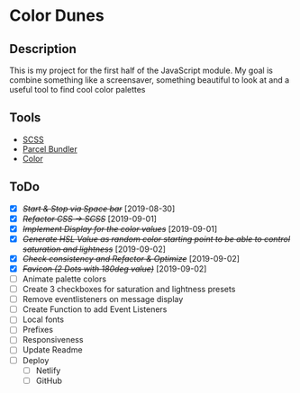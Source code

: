 # Color Dunes

## Description

This is my project for the first half of the JavaScript module.
My goal is combine something like a screensaver, something beautiful to look at and a useful tool to find cool color palettes

## Tools

-   [SCSS](https://sass-lang.com/)
-   [Parcel Bundler](https://parceljs.org)
-   [Color](https://www.npmjs.com/package/color)

## ToDo

-   [x] ~~_Start & Stop via Space bar_~~ [2019-08-30]
-   [x] ~~_Refactor CSS -> SCSS_~~ [2019-09-01]
-   [x] ~~_Implement Display for the color values_~~ [2019-09-01]
-   [x] ~~_Generate HSL Value as random color starting point to be able to control saturation and lightness_~~ [2019-09-02]
-   [x] ~~_Check consistency and Refactor & Optimize_~~ [2019-09-02]
-   [x] ~~_Favicon (2 Dots with 180deg value)_~~ [2019-09-02]
-   [ ] Animate palette colors
-   [ ] Create 3 checkboxes for saturation and lightness presets
-   [ ] Remove eventlisteners on message display
-   [ ] Create Function to add Event Listeners
-   [ ] Local fonts
-   [ ] Prefixes
-   [ ] Responsiveness
-   [ ] Update Readme
-   [ ] Deploy
    -   [ ] Netlify
    -   [ ] GitHub
